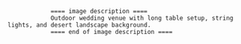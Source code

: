 
                ==== image description ====
                Outdoor wedding venue with long table setup, string lights, and desert landscape background.
                ==== end of image description ====
                